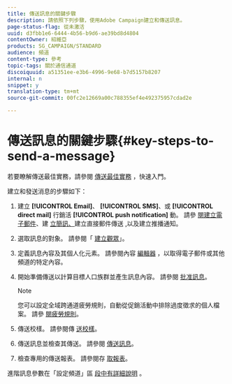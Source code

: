 ```yaml
---
title: 傳送訊息的關鍵步驟
description: 請依照下列步驟，使用Adobe Campaign建立和傳送訊息。
page-status-flag: 從未激活
uuid: d3fbb1e6-6444-4b56-b9d6-ae39bd8d4804
contentOwner: 紹維亞
products: SG_CAMPAIGN/STANDARD
audience: 頻道
content-type: 參考
topic-tags: 關於通信通道
discoiquuid: a51351ee-e3b6-4996-9e68-b7d5157b8207
internal: n
snippet: y
translation-type: tm+mt
source-git-commit: 00fc2e12669a00c788355ef4e492375957cdad2e

---
```



# 傳送訊息的關鍵步驟{#key-steps-to-send-a-message}

若要瞭解傳送最佳實務，請參閱 [傳送最佳實務](http://docs.campaign.adobe.com/doc/standard/getting_started/en/ACS_DeliveryBestPractices.html) ，快速入門。

建立和發送消息的步驟如下：

1. 建立 **[!UICONTROL Email]**、 **[!UICONTROL SMS]**、或 **[!UICONTROL direct mail]** 行銷活 **[!UICONTROL push notification]** 動。 請參 [閱建立電子郵件](../../channels/using/creating-an-email.md)、建 [立簡訊、](../../channels/using/creating-an-sms-message.md)建立直接郵件傳送 [,](../../channels/using/creating-the-direct-mail.md)[](../../channels/using/preparing-and-sending-a-push-notification.md)以及建立推播通知。
1. 選取訊息的對象。 請參閱「 [建立觀眾](../../audiences/using/creating-audiences.md)」。
1. 定義訊息內容及其個人化元素。 請參閱內容 [編輯器](../../designing/using/overview.md) ，以取得電子郵件或其他頻道的特定內容。
1. 開始準備傳送以計算目標人口族群並產生訊息內容。 請參閱 [批准訊息](../../sending/using/preparing-the-send.md)。

   >[!NOTE]
   >
   >您可以設定全域跨通道疲勞規則，自動從促銷活動中排除過度徵求的個人檔案。 請參 [閱疲勞規則](../../administration/using/fatigue-rules.md)。

1. 傳送校樣。 請參閱傳 [送校樣](../../sending/using/managing-test-profiles-and-sending-proofs.md#sending-proofs)。
1. 傳送訊息並檢查其傳送。 請參閱 [傳送訊息](../../sending/using/confirming-the-send.md)。
1. 檢查專用的傳送報表。 請參閱存 [取報表](../../reporting/using/about-dynamic-reports.md)。

進階訊息參數在「設定頻道」區 [段中有詳細說明](../../administration/using/about-channel-configuration.md) 。
